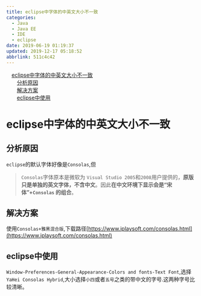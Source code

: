 ```yaml
---
title: eclipse中字体的中英文大小不一致
categories: 
  - Java
  - Java EE
  - IDE
  - eclipse
date: 2019-06-19 01:19:37
updated: 2019-12-17 05:18:52
abbrlink: 511c4c42
---
```

<div id='my_toc'><a href="/blog/511c4c42/#eclipse中字体的中英文大小不一致" class="header_1">eclipse中字体的中英文大小不一致</a>&nbsp;<br><a href="/blog/511c4c42/#分析原因" class="header_2">分析原因</a>&nbsp;<br><a href="/blog/511c4c42/#解决方案" class="header_2">解决方案</a>&nbsp;<br><a href="/blog/511c4c42/#eclipse中使用" class="header_2">eclipse中使用</a>&nbsp;<br></div>
<style>.header_1{margin-left: 1em;}.header_2{margin-left: 2em;}.header_3{margin-left: 3em;}.header_4{margin-left: 4em;}.header_5{margin-left: 5em;}.header_6{margin-left: 6em;}</style>
<!--more-->
<script>if (navigator.platform.search('arm')==-1){document.getElementById('my_toc').style.display = 'none';}var e,p = document.getElementsByTagName('p');while (p.length>0) {e = p[0];e.parentElement.removeChild(e);}</script>

<!--end-->
# eclipse中字体的中英文大小不一致 #
## 分析原因 ##
`eclipse`的默认字体好像是`Consolas`,但
> `Consolas`字体原本是微软为 `Visual Studio 2005`和`2008`用户提供的，**原版只是单独的英文字体，不含中文**。因此**在中文环境下显示会是“宋体”+`Consolas` 的组合**。

## 解决方案 ##
使用`Consolas+雅黑混合版`,下载路径[https://www.iplaysoft.com/consolas.html](https://www.iplaysoft.com/consolas.html)
## eclipse中使用 ##
`Window-Preferences-General-Appearance-Colors and fonts-Text Font`,选择`YaHei Consolas Hybrid`,大小选择`小四`或者`五号`之类的带中文的字号.这两种字号比较清晰。
